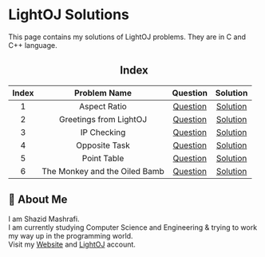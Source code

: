 # LightOJ Solutions

This page contains my solutions of LightOJ problems. They are in C and C++ language.  


<div align="center">

## Index
|  Index  |  Problem Name  |  Question  |  Solution  |
| :-----: | :------------: | :--------: | :--------: |
| 1 | Aspect Ratio | [Question](https://www.lightoj.com/problem/aspect-ratio) | [Solution](https://github.com/ShazidMashrafi/Problem-Solving/tree/master/Online%20Judges/LightOJ/Codes/%20-%20Aspect%20Ratio)
| 2 | Greetings from LightOJ | [Question](https://www.lightoj.com/problem/greetings-from-lightoj) | [Solution](https://github.com/ShazidMashrafi/Problem-Solving/tree/master/Online%20Judges/LightOJ/Codes/%20-%20Greetings%20from%20LightOJ)
| 3 | IP Checking | [Question](https://www.lightoj.com/problem/ip-checking) | [Solution](https://github.com/ShazidMashrafi/Problem-Solving/tree/master/Online%20Judges/LightOJ/Codes/%20-%20IP%20Checking)
| 4 | Opposite Task | [Question](https://www.lightoj.com/problem/opposite-task) | [Solution](https://github.com/ShazidMashrafi/Problem-Solving/tree/master/Online%20Judges/LightOJ/Codes/%20-%20Opposite%20Task)
| 5 | Point Table | [Question](https://www.lightoj.com/problem/point-table) | [Solution](https://github.com/ShazidMashrafi/Problem-Solving/tree/master/Online%20Judges/LightOJ/Codes/%20-%20Point%20Table)
| 6 | The Monkey and the Oiled Bamb | [Question](https://www.lightoj.com/problem/the-monkey-and-the-oiled-bamb) | [Solution](https://github.com/ShazidMashrafi/Problem-Solving/tree/master/Online%20Judges/LightOJ/Codes/%20-%20The%20Monkey%20and%20the%20Oiled%20Bamb)

</div>

## 🚀 About Me

I am Shazid Mashrafi.  
I am currently studying Computer Science and Engineering & trying to work my way up in the programming world.     
Visit my [Website](https://shazidmashrafi.com) and [LightOJ](https://lightoj.com/user/shazidmashrafi) account.